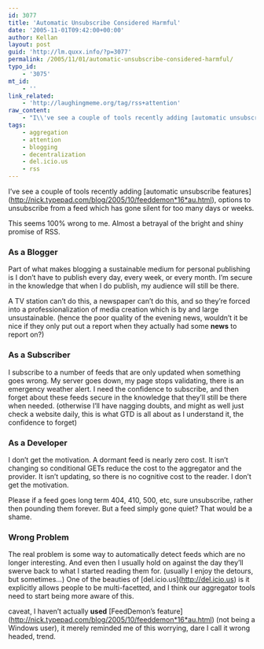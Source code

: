 ```yaml
---
id: 3077
title: 'Automatic Unsubscribe Considered Harmful'
date: '2005-11-01T09:42:00+00:00'
author: Kellan
layout: post
guid: 'http://lm.quxx.info/?p=3077'
permalink: /2005/11/01/automatic-unsubscribe-considered-harmful/
typo_id:
    - '3075'
mt_id:
    - ''
link_related:
    - 'http://laughingmeme.org/tag/rss+attention'
raw_content:
    - "I\\'ve see a couple of tools recently adding [automatic unsubscribe features](http://nick.typepad.com/blog/2005/10/feeddemon_16_au.html), options to unsubscribe from a feed which has gone silent for too many days or weeks.\r\n\r\nThis seems 100% wrong to me.  Almost a betrayal of the bright and shiny promise of RSS. \n### As a Blogger\r\n\r\nPart of what makes blogging a sustainable medium for personal publishing is I don\\'t have to publish every day, every week, or every month.  I\\'m secure in the knowledge that when I do publish, my audience will still be there. \r\n \r\nA TV station can\\'t do this, a newspaper can\\'t do this, and so they\\'re forced into a professionalization of media creation which is by and large unsustainable. (hence the poor quality of the evening news, wouldn\\'t it be nice if they only put out a report when they actually had some **news** to report on?)\r\n\r\n### As a Subscriber\r\n\r\nI subscribe to a number of feeds that are only updated when something goes wrong.  My server goes down, my page stops validating, there is an emergency weather alert.  I need the confidence to subscribe, and then forget about these feeds secure in the knowledge that they\\'ll still be there when needed. (otherwise I\\'ll have nagging doubts, and might as well just check a website daily, this is what GTD is all about as I understand it, the confidence to forget)\r\n\r\n### As a Developer\r\n\r\nI don\\'t get the motivation.  A dormant feed is nearly zero cost.  It isn\\'t changing so conditional GETs reduce the cost to the aggregator and the provider.  It isn\\'t updating, so there is no cognitive cost to the reader.   I don\\'t get the motivation.  \r\n\r\nPlease if a feed goes long term 404, 410, 500, etc, sure unsubscribe, rather then pounding them forever.  But a feed simply gone quiet?  That would be a shame.\r\n\r\n### Wrong Problem\r\n\r\nThe real problem is some way to automatically detect feeds which are no longer interesting.  And even then I usually hold on against the day they\\'ll swerve back to what I started reading them for. (usually I enjoy the detours, but sometimes...)  One of the beauties of [del.icio.us](http://del.icio.us) is it explicitly allows people to be multi-facetted, and I think our aggregator tools need to start being more aware of this.\r\n\r\ncaveat, I haven\\'t actually **used** [FeedDemon\\'s feature](http://nick.typepad.com/blog/2005/10/feeddemon_16_au.html) (not being a Windows user), it merely reminded me of this worrying, dare I call it wrong headed, trend."
tags:
    - aggregation
    - attention
    - blogging
    - decentralization
    - del.icio.us
    - rss
---
```


I’ve see a couple of tools recently adding \[automatic unsubscribe features\](http://nick.typepad.com/blog/2005/10/feeddemon*16*au.html), options to unsubscribe from a feed which has gone silent for too many days or weeks.

This seems 100% wrong to me. Almost a betrayal of the bright and shiny promise of RSS.

### As a Blogger

Part of what makes blogging a sustainable medium for personal publishing is I don’t have to publish every day, every week, or every month. I’m secure in the knowledge that when I do publish, my audience will still be there.

A TV station can’t do this, a newspaper can’t do this, and so they’re forced into a professionalization of media creation which is by and large unsustainable. (hence the poor quality of the evening news, wouldn’t it be nice if they only put out a report when they actually had some **news** to report on?)

### As a Subscriber

I subscribe to a number of feeds that are only updated when something goes wrong. My server goes down, my page stops validating, there is an emergency weather alert. I need the confidence to subscribe, and then forget about these feeds secure in the knowledge that they’ll still be there when needed. (otherwise I’ll have nagging doubts, and might as well just check a website daily, this is what GTD is all about as I understand it, the confidence to forget)

### As a Developer

I don’t get the motivation. A dormant feed is nearly zero cost. It isn’t changing so conditional GETs reduce the cost to the aggregator and the provider. It isn’t updating, so there is no cognitive cost to the reader. I don’t get the motivation.

Please if a feed goes long term 404, 410, 500, etc, sure unsubscribe, rather then pounding them forever. But a feed simply gone quiet? That would be a shame.

### Wrong Problem

The real problem is some way to automatically detect feeds which are no longer interesting. And even then I usually hold on against the day they’ll swerve back to what I started reading them for. (usually I enjoy the detours, but sometimes…) One of the beauties of \[del.icio.us\](http://del.icio.us) is it explicitly allows people to be multi-facetted, and I think our aggregator tools need to start being more aware of this.

caveat, I haven’t actually **used** \[FeedDemon’s feature\](http://nick.typepad.com/blog/2005/10/feeddemon*16*au.html) (not being a Windows user), it merely reminded me of this worrying, dare I call it wrong headed, trend.